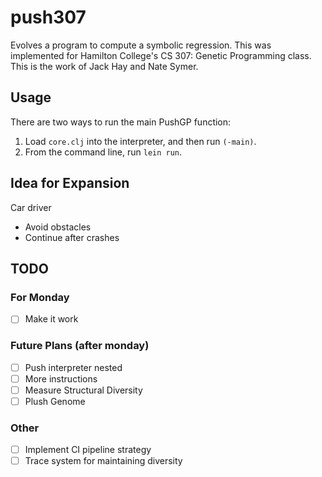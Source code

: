 # push307

Evolves a program to compute a symbolic regression. This was implemented for Hamilton College's CS 307: Genetic Programming class. This is the work of Jack Hay and Nate Symer.

## Usage

There are two ways to run the main PushGP function:

1. Load `core.clj` into the interpreter, and then run `(-main)`.
2. From the command line, run `lein run`.

## Idea for Expansion

Car driver
  - Avoid obstacles
  - Continue after crashes

## TODO

### For Monday

- [ ] Make it work

### Future Plans (after monday)

- [ ] Push interpreter nested
- [ ] More instructions
- [ ] Measure Structural Diversity
- [ ] Plush Genome

### Other

- [ ] Implement CI pipeline strategy
- [ ] Trace system for maintaining diversity
